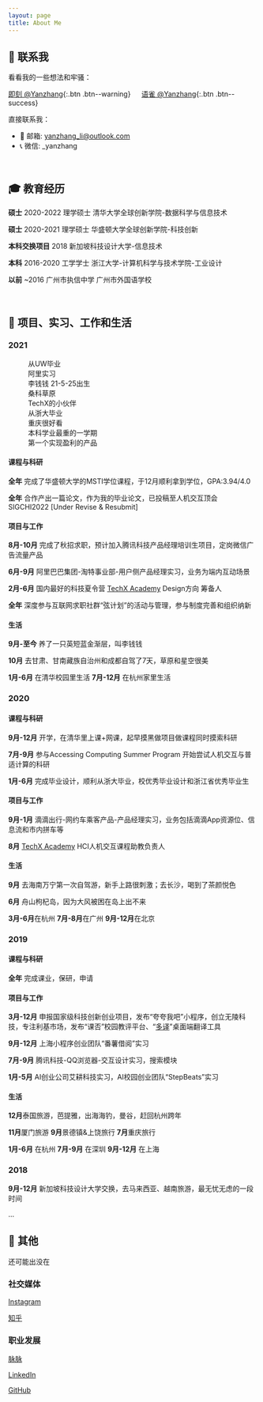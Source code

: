 ```yaml
---
layout: page
title: About Me
---
```

## 👣 联系我

看看我的一些想法和牢骚：

[即刻 @Yanzhang](https://web.okjike.com/u/B8D9E902-BB3C-4AE2-88CC-3830D96271D6){:.btn .btn--warning} &emsp;
[语雀 @Yanzhang](https://www.yuque.com/books/share/ff470c9b-ee00-4d7c-bad4-29311284e058?#){:.btn .btn--success}

直接联系我：
- 📩 邮箱: yanzhang_li@outlook.com
- 📞 微信: _yanzhang

<br>

## 🎓 教育经历
**硕士** 2020-2022 理学硕士 清华大学全球创新学院-数据科学与信息技术

**硕士** 2020-2021 理学硕士 华盛顿大学全球创新学院-科技创新

**本科交换项目**  2018 新加坡科技设计大学-信息技术

**本科** 2016-2020 工学学士  浙江大学-计算机科学与技术学院-工业设计

**以前** ~2016 广州市执信中学 广州市外国语学校

<br>

## 💼 项目、实习、工作和生活

### 2021

<figure style="width: 160px" class="align-right">
  <img src="//img.oh-eureka.com/picgoMacMini/graduation.jpg" alt="">
  <figcaption>从UW毕业</figcaption>
  <img src="//img.oh-eureka.com/picgoMacMini/ali.jpg" alt="">
  <figcaption>阿里实习</figcaption>
  <img src="//img.oh-eureka.com/picgoMacMini/钱钱.png" alt="">
  <figcaption>李钱钱 21-5-25出生</figcaption>
  <img src="//img.oh-eureka.com/picgoMacMini/IMG_2640.JPG" alt="">
  <figcaption>桑科草原</figcaption>
  <img src="//img.oh-eureka.com/picgoMacMini/IMG_7383.JPG" alt="">
  <figcaption>TechX的小伙伴</figcaption>
  <img src="//img.oh-eureka.com/picgoMacMini/IMG_6973.jpg" alt="">
  <figcaption></figcaption>
  <img src="//img.oh-eureka.com/picgoMacMini/grad.jpg" alt="">
  <figcaption>从浙大毕业</figcaption>
  <img src="//img.oh-eureka.com/picgoMacMini/重庆.jpg" alt="">
  <figcaption>重庆很好看</figcaption>
  <img src="//img.oh-eureka.com/picgoMacMini/dip.jpg" alt="">
  <figcaption>本科学业最重的一学期</figcaption>
  <img src="//img.oh-eureka.com/picgoMacMini/博客封面.png" alt="">
  <figcaption>第一个实现盈利的产品</figcaption>
</figure>

#### 课程与科研

**全年** 完成了华盛顿大学的MSTI学位课程，于12月顺利拿到学位，GPA:3.94/4.0

**全年** 合作产出一篇论文，作为我的毕业论文，已投稿至人机交互顶会 SIGCHI2022 [Under Revise & Resubmit]

#### 项目与工作

**8月-10月** 完成了秋招求职，预计加入腾讯科技产品经理培训生项目，定岗微信广告流量产品

**6月-9月** 阿里巴巴集团-淘特事业部-用户侧产品经理实习，业务为端内互动场景

**2月-6月** 国内最好的科技夏令营 [TechX Academy](https://mp.weixin.qq.com/mp/homepage?__biz=MzIzMjQyMDc0MQ==&hid=9&sn=f512dd54381c19fc5cb58cf028ae433c&scene=18) Design方向 筹备人

**全年** 深度参与互联网求职社群“弦计划”的活动与管理，参与制度完善和组织纳新

#### 生活

**9月-至今** 养了一只英短蓝金渐层，叫李钱钱

**10月** 去甘肃、甘南藏族自治州和成都自驾了7天，草原和星空很美

**1月-6月** 在清华校园里生活 **7月-12月** 在杭州家里生活

### 2020

#### 课程与科研

**9月-12月** 开学，在清华里上课+网课，起早摸黑做项目做课程同时摸索科研

**7月-9月** 参与Accessing Computing Summer Program 开始尝试人机交互与普适计算的科研

**1月-6月** 完成毕业设计，顺利从浙大毕业，校优秀毕业设计和浙江省优秀毕业生

#### 项目与工作

**9月-1月** 滴滴出行-网约车乘客产品-产品经理实习，业务包括滴滴App资源位、信息流和市内拼车等

**8月** [TechX Academy](https://mp.weixin.qq.com/mp/homepage?__biz=MzIzMjQyMDc0MQ==&hid=9&sn=f512dd54381c19fc5cb58cf028ae433c&scene=18) HCI人机交互课程助教负责人

#### 生活

**9月** 去海南万宁第一次自驾游，新手上路很刺激；去长沙，喝到了茶颜悦色

**6月** 舟山枸杞岛，因为大风被困在岛上出不来

**3月-6月**在杭州 **7月-8月**在广州 **9月-12月**在北京

### 2019

#### 课程与科研

**全年** 完成课业，保研，申请

#### 项目与工作

**3月-12月** 申报国家级科技创新创业项目，发布“夸夸我吧”小程序，创立无陵科技，专注利基市场，发布“课否”校园教评平台、“[多译](https://duoyiapp.com)”桌面端翻译工具

**9月-12月** 上海小程序创业团队“番薯借阅”实习

**7月-9月** 腾讯科技-QQ浏览器-交互设计实习，搜索模块

**1月-5月** AI创业公司艾耕科技实习，AI校园创业团队“StepBeats”实习

#### 生活

**12月**泰国旅游，芭提雅，出海海钓，曼谷，赶回杭州跨年

**11月**厦门旅游 **9月**景德镇&上饶旅行  **7月**重庆旅行

**1月-6月** 在杭州 **7月-9月** 在深圳 **9月-12月** 在上海

### 2018

**9月-12月** 新加坡科技设计大学交换，去马来西亚、越南旅游，最无忧无虑的一段时间

...

## 📝 其他

还可能出没在

### 社交媒体

<i class="fab fa-instagram"></i> [Instagram](https://instagram.com/_liyanzhang)

<i class="fas fa-rss-square"></i> [知乎](https://www.zhihu.com/people/yanzhangli)

### 职业发展

<i class="fas fa-id-card-alt"></i> [脉脉](https://maimai.cn/contact/share/card?u=ifbrqwjtfnv5&_share_channel=copy_link)  

<i class="fab fa-linkedin"></i> [LinkedIn](https://www.linkedin.com/in/yanzhangli/)

<i class="fab fa-github-square"></i> [GitHub](https://github.com/yanzhanglee)

